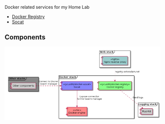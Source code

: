 Docker related services for my Home Lab

- [Docker Registry](https://github.com/docker/distribution)
- [Socat](https://github.com/rycus86/docker-socat)

## Components

![stack](https://github.com/rycus86/home-stack-docker/raw/master/stack.png)
